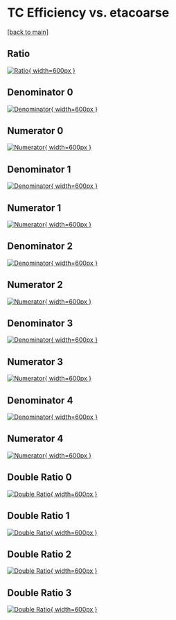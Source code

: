 # TC Efficiency vs. etacoarse

[[back to main](./)]



## Ratio

[![Ratio](../mtv/var/TC_vtr_11_-1_eff_etacoarse.png){ width=600px }](../mtv/var/TC_vtr_11_-1_eff_etacoarse.pdf)

## Denominator 0

[![Denominator](../mtv/den/TC_vtr_11_-1_eff_etacoarse_den0.png){ width=600px }](../mtv/den/TC_vtr_11_-1_eff_etacoarse_den0.pdf)

## Numerator 0

[![Numerator](../mtv/num/TC_vtr_11_-1_eff_etacoarse_num0.png){ width=600px }](../mtv/num/TC_vtr_11_-1_eff_etacoarse_num0.pdf)

## Denominator 1

[![Denominator](../mtv/den/TC_vtr_11_-1_eff_etacoarse_den1.png){ width=600px }](../mtv/den/TC_vtr_11_-1_eff_etacoarse_den1.pdf)

## Numerator 1

[![Numerator](../mtv/num/TC_vtr_11_-1_eff_etacoarse_num1.png){ width=600px }](../mtv/num/TC_vtr_11_-1_eff_etacoarse_num1.pdf)

## Denominator 2

[![Denominator](../mtv/den/TC_vtr_11_-1_eff_etacoarse_den2.png){ width=600px }](../mtv/den/TC_vtr_11_-1_eff_etacoarse_den2.pdf)

## Numerator 2

[![Numerator](../mtv/num/TC_vtr_11_-1_eff_etacoarse_num2.png){ width=600px }](../mtv/num/TC_vtr_11_-1_eff_etacoarse_num2.pdf)

## Denominator 3

[![Denominator](../mtv/den/TC_vtr_11_-1_eff_etacoarse_den3.png){ width=600px }](../mtv/den/TC_vtr_11_-1_eff_etacoarse_den3.pdf)

## Numerator 3

[![Numerator](../mtv/num/TC_vtr_11_-1_eff_etacoarse_num3.png){ width=600px }](../mtv/num/TC_vtr_11_-1_eff_etacoarse_num3.pdf)

## Denominator 4

[![Denominator](../mtv/den/TC_vtr_11_-1_eff_etacoarse_den4.png){ width=600px }](../mtv/den/TC_vtr_11_-1_eff_etacoarse_den4.pdf)

## Numerator 4

[![Numerator](../mtv/num/TC_vtr_11_-1_eff_etacoarse_num4.png){ width=600px }](../mtv/num/TC_vtr_11_-1_eff_etacoarse_num4.pdf)

## Double Ratio 0

[![Double Ratio](../mtv/ratio/TC_vtr_11_-1_eff_etacoarse_ratio0.png){ width=600px }](../mtv/ratio/TC_vtr_11_-1_eff_etacoarse_ratio0.pdf)

## Double Ratio 1

[![Double Ratio](../mtv/ratio/TC_vtr_11_-1_eff_etacoarse_ratio1.png){ width=600px }](../mtv/ratio/TC_vtr_11_-1_eff_etacoarse_ratio1.pdf)

## Double Ratio 2

[![Double Ratio](../mtv/ratio/TC_vtr_11_-1_eff_etacoarse_ratio2.png){ width=600px }](../mtv/ratio/TC_vtr_11_-1_eff_etacoarse_ratio2.pdf)

## Double Ratio 3

[![Double Ratio](../mtv/ratio/TC_vtr_11_-1_eff_etacoarse_ratio3.png){ width=600px }](../mtv/ratio/TC_vtr_11_-1_eff_etacoarse_ratio3.pdf)

